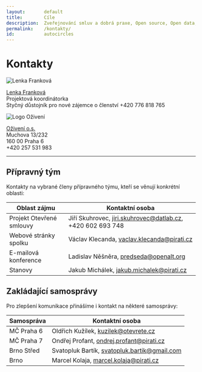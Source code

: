 ```yaml
---
layout:       default
title:        Cíle
description:  Zveřejnování smluv a dobrá praxe, Open source, Open data, Zapojení občanů online, Spolupráce s ostatními aktéry
permalink:    /kontakty/
id:           autocircles
---
```


Kontakty
========

![Lenka Franková](/media/thumbnails/lenka-frankova.jpg)

[Lenka Franková](mailto:lenka.frankova@oziveni.cz)  
Projektová koordinátorka  
Styčný důstojník pro nové zájemce o členství
+420 776 818 765  

<img src="/media/oziveni.png" alt="Logo Oživení" class="notcircle right">

[Oživení o.s.](http://www.oziveni.cz)  
Muchova 13/232  
160 00 Praha 6  
+420 257 531 983

-----

## Přípravný tým

Kontakty na vybrané členy přípravného týmu, kteří se věnují konkrétní oblasti:

Oblast zájmu | Kontaktní osoba
--- | ---
Projekt Otevřené smlouvy | Jiří Skuhrovec, <jiri.skuhrovec@datlab.cz>, +420 602 693 748
Webové stránky spolku | Václav Klecanda, <vaclav.klecanda@pirati.cz>
E-mailová konference | Ladislav Něšněra, <predseda@openalt.org>
Stanovy | Jakub Michálek, <jakub.michalek@pirati.cz>

## Zakládající samosprávy

Pro zlepšení komunikace přinášíme i kontakt na některé samosprávy:

Samospráva | Kontaktní osoba
--- | ---
MČ Praha 6 | Oldřich Kužílek, <kuzilek@otevrete.cz>
MČ Praha 7 | Ondřej Profant, <ondrej.profant@pirati.cz>
Brno Střed | Svatopluk Bartík, <svatopluk.bartik@gmail.com>
Brno | Marcel Kolaja, <marcel.kolaja@pirati.cz>

